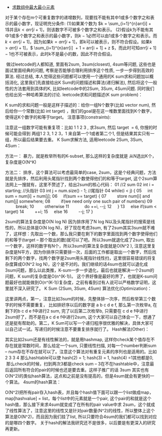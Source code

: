 

- [求数组中最大最小元素](https://zhuanlan.zhihu.com/p/23105439)


对于某个存在m个可重复数字的递增数列，现要找不能有其中1或多个数字之和表示的最小数字，现证明充分条件:
(1)如果某个数为 $k = \sum_{i=1}^{n}arr[i] + 1$并且$k < arr[i + 1]$，则该数字不可被多个数字之和表示。
(2)假设$k$为不能有其中1或多个数字之和表示的最小数字，则$k -1$必然可以由1或多个数字之和表示。而$k < arr[i+1]$，因为如果$k = arr[i+1]$，即$k$可以被表示，则不符合假设。如果$k > arr[i+1]$，$ \sum_{i=1}^{n}arr[i]  + 1 = arr[i + 1] + z $，而此时可知$arr[i + 1] - 1$也不可被表示，此时$k$不是最小的数，因此不符合假设。



 做过leetcode的人都知道, 里面有2sum, 3sum(closest), 4sum等问题, 这些也是面试里面经典的问题, 考察是否能够合理利用排序这个性质, 一步一步得到高效的算法. 经过总结, 本人觉得这些问题都可以使用一个通用的K sum求和问题加以概括消化, 这里我们先直接给出K Sum的问题描述和算法(递归解法), 然后将这个一般性的方法套用到具体的K, 比如leetcode中的2Sum, 3Sum, 4Sum问题. 同时我们也给出另一种哈希算法的讨论.
leetcode求和问题描述(K sum problem)：


K sum的求和问题一般是这样子描述的：给你一组N个数字(比如 vector<int> num), 然后给你一个常数(比如 int target) ，我们的goal是在这一堆数里面找到K个数字，使得这K个数字的和等于target。
注意事项(constraints):


注意这一组数字可能有重复项：比如 1 1 2 3 , 求3sum, 然后 target  = 6, 你搜的时候可能会得到 两组1 2 3, 1 2 3，1 来自第一个1或者第二个1, 但是结果其实只有一组，所以最后结果要去重。
K Sum求解方法, 适用leetcode 2Sum, 3Sum, 4Sum：


方法一： 暴力，就是枚举所有的K-subset, 那么这样的复杂度就是 从N选出K个，复杂度是O(N^K)


方法二： 排序，这个算法可以考虑最简单的case, 2sum，这是个经典问题，方法就是先排序，然后利用头尾指针找到两个数使得他们的和等于target, 这个2sum算法网上一搜就有，这里不赘述了，给出2sum的核心代码：
01
	//2 sum
02
	int i = starting; //头指针
03
	int j = num.size() - 1; //尾指针
04
	while(i < j) {
05
	    int sum = num[i] + num[j];
06
	    if(sum == target) {
07
	        store num[i] and num[j] somewhere;
08
	        if(we need only one such pair of numbers)
09
	            break;
10
	        otherwise
11
	            do ++i, --j;
12
	    }
13
	    else if(sum < target)
14
	        ++i;
15
	    else
16
	        --j;
17
	}


2sum的算法复杂度是O(N log N) 因为排序用了N log N以及头尾指针的搜索是线性的，所以总体是O(N log N)，好了现在考虑3sum, 有了2sum其实3sum就不难了，这样想：先取出一个数，那么我只要在剩下的数字里面找到两个数字使得他们的和等于(target – 那个取出的数)就可以了吧。所以3sum就退化成了2sum, 取出一个数字，这样的数字有N个，所以3sum的算法复杂度就是O(N^2 ), 注意这里复杂度是N平方，因为你排序只需要排一次，后面的工作都是取出一个数字，然后找剩下的两个数字，找两个数字是2sum用头尾指针线性扫，这里很容易错误的将复杂度算成O(N^2 log N)，这个是不对的。我们继续的话4sum也就可以退化成3sum问题，那么以此类推，K-sum一步一步退化，最后也就是解决一个2sum的问题，K sum的复杂度是O(n^(K-1))。 这个界好像是最好的界了，也就是K-sum问题最好也就能做到O(n^(K-1))复杂度，之前有看到过有人说可以严格数学证明，这里就不深入研究了。
K Sum (2Sum, 3Sum, 4Sum) 算法优化(Optimization)：


这里讲两点，第一，注意比如3sum的时候，先整体排一次序，然后枚举第三个数字的时候不需要重复， 比如排好序以后的数字是 a b c d e f, 那么第一次枚举a, 在剩下的b c d e f中进行2 sum, 完了以后第二次枚举b, 只需要在 c d e f中进行2sum好了，而不是在a c d e f中进行2sum, 这个大家可以自己体会一下，想通了还是挺有帮助的。第二，K Sum可以写一个递归程序很优雅的解决，具体大家可以自己试一试。写递归的时候注意不要重复排序就行了。
Hash解法(Other)：


其实比如2sum还是有线性解法的，就是用hashmap, 这样你check某个值存在不存在就是常数时间，那么给定一个sum, 只要线性扫描, 对每一个number判断sum – num存在不存在就可以了。注意这个算法对有重复元素的序列也是适用的。比如 2 3 3 4 那么hashtable可以使 hash(2) = 1; hash(3) = 1, hash(4) =1其他都是0,  那么check的时候，扫到两次3都是check sum – 3在不在hashtable中，注意最后返回所有符合的pair的时候也还是要去重。这样子推广的话 3sum 其实也有O(N^2)的类似hash算法，这点和之前是没有提高的，但是4sum就会有更快的一个算法。
4sum的hash算法：


O(N^2)把所有pair存入hash表，并且每个hash值下面可以跟一个list做成map， map[hashvalue] = list，每个list中的元素就是一个pair, 这个pair的和就是这个hash值，那么接下来求4sum就变成了在所有的pair value中求 2sum，这个就成了线性算法了，注意这里的线性又是针对pair数量(N^2)的线性，所以整体上这个算法是O(N^2)，而且因为我们挂了list, 所以只要符合4sum的我们都可以找到对应的是哪四个数字。
关于hash的解法我研究还不是很多，以后要是有更深入的研究再更新。

